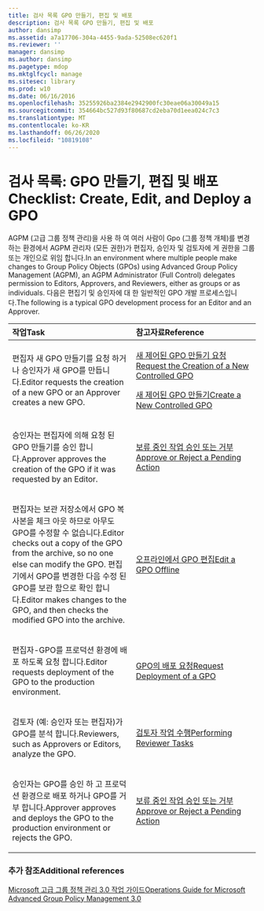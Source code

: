 ```yaml
---
title: 검사 목록 GPO 만들기, 편집 및 배포
description: 검사 목록 GPO 만들기, 편집 및 배포
author: dansimp
ms.assetid: a7a17706-304a-4455-9ada-52508ec620f1
ms.reviewer: ''
manager: dansimp
ms.author: dansimp
ms.pagetype: mdop
ms.mktglfcycl: manage
ms.sitesec: library
ms.prod: w10
ms.date: 06/16/2016
ms.openlocfilehash: 35255926ba2384e2942900fc30eae06a30049a15
ms.sourcegitcommit: 354664bc527d93f80687cd2eba70d1eea024c7c3
ms.translationtype: MT
ms.contentlocale: ko-KR
ms.lasthandoff: 06/26/2020
ms.locfileid: "10819108"
---
```

# <span data-ttu-id="f8b7c-103">검사 목록: GPO 만들기, 편집 및 배포</span><span class="sxs-lookup"><span data-stu-id="f8b7c-103">Checklist: Create, Edit, and Deploy a GPO</span></span>


<span data-ttu-id="f8b7c-104">AGPM (고급 그룹 정책 관리)을 사용 하 여 여러 사람이 Gpo (그룹 정책 개체)를 변경 하는 환경에서 AGPM 관리자 (모든 권한)가 편집자, 승인자 및 검토자에 게 권한을 그룹 또는 개인으로 위임 합니다.</span><span class="sxs-lookup"><span data-stu-id="f8b7c-104">In an environment where multiple people make changes to Group Policy Objects (GPOs) using Advanced Group Policy Management (AGPM), an AGPM Administrator (Full Control) delegates permission to Editors, Approvers, and Reviewers, either as groups or as individuals.</span></span> <span data-ttu-id="f8b7c-105">다음은 편집기 및 승인자에 대 한 일반적인 GPO 개발 프로세스입니다.</span><span class="sxs-lookup"><span data-stu-id="f8b7c-105">The following is a typical GPO development process for an Editor and an Approver.</span></span>

<table>
<colgroup>
<col width="50%" />
<col width="50%" />
</colgroup>
<thead>
<tr class="header">
<th align="left"><span data-ttu-id="f8b7c-106">작업</span><span class="sxs-lookup"><span data-stu-id="f8b7c-106">Task</span></span></th>
<th align="left"><span data-ttu-id="f8b7c-107">참고자료</span><span class="sxs-lookup"><span data-stu-id="f8b7c-107">Reference</span></span></th>
</tr>
</thead>
<tbody>
<tr class="odd">
<td align="left"><p><span data-ttu-id="f8b7c-108">편집자 새 GPO 만들기를 요청 하거나 승인자가 새 GPO를 만듭니다.</span><span class="sxs-lookup"><span data-stu-id="f8b7c-108">Editor requests the creation of a new GPO or an Approver creates a new GPO.</span></span></p></td>
<td align="left"><p><a href="request-the-creation-of-a-new-controlled-gpo-agpm30ops.md" data-raw-source="[Request the Creation of a New Controlled GPO](request-the-creation-of-a-new-controlled-gpo-agpm30ops.md)"><span data-ttu-id="f8b7c-109">새 제어된 GPO 만들기 요청</span><span class="sxs-lookup"><span data-stu-id="f8b7c-109">Request the Creation of a New Controlled GPO</span></span></a></p>
<p><a href="create-a-new-controlled-gpo-agpm30ops.md" data-raw-source="[Create a New Controlled GPO](create-a-new-controlled-gpo-agpm30ops.md)"><span data-ttu-id="f8b7c-110">새 제어된 GPO 만들기</span><span class="sxs-lookup"><span data-stu-id="f8b7c-110">Create a New Controlled GPO</span></span></a></p></td>
</tr>
<tr class="even">
<td align="left"><p><span data-ttu-id="f8b7c-111">승인자는 편집자에 의해 요청 된 GPO 만들기를 승인 합니다.</span><span class="sxs-lookup"><span data-stu-id="f8b7c-111">Approver approves the creation of the GPO if it was requested by an Editor.</span></span></p></td>
<td align="left"><p><a href="approve-or-reject-a-pending-action-agpm30ops.md" data-raw-source="[Approve or Reject a Pending Action](approve-or-reject-a-pending-action-agpm30ops.md)"><span data-ttu-id="f8b7c-112">보류 중인 작업 승인 또는 거부</span><span class="sxs-lookup"><span data-stu-id="f8b7c-112">Approve or Reject a Pending Action</span></span></a></p></td>
</tr>
<tr class="odd">
<td align="left"><p><span data-ttu-id="f8b7c-113">편집자는 보관 저장소에서 GPO 복사본을 체크 아웃 하므로 아무도 GPO를 수정할 수 없습니다.</span><span class="sxs-lookup"><span data-stu-id="f8b7c-113">Editor checks out a copy of the GPO from the archive, so no one else can modify the GPO.</span></span> <span data-ttu-id="f8b7c-114">편집기에서 GPO를 변경한 다음 수정 된 GPO를 보관 함으로 확인 합니다.</span><span class="sxs-lookup"><span data-stu-id="f8b7c-114">Editor makes changes to the GPO, and then checks the modified GPO into the archive.</span></span></p></td>
<td align="left"><p><a href="edit-a-gpo-offline-agpm30ops.md" data-raw-source="[Edit a GPO Offline](edit-a-gpo-offline-agpm30ops.md)"><span data-ttu-id="f8b7c-115">오프라인에서 GPO 편집</span><span class="sxs-lookup"><span data-stu-id="f8b7c-115">Edit a GPO Offline</span></span></a></p></td>
</tr>
<tr class="even">
<td align="left"><p><span data-ttu-id="f8b7c-116">편집자-GPO를 프로덕션 환경에 배포 하도록 요청 합니다.</span><span class="sxs-lookup"><span data-stu-id="f8b7c-116">Editor requests deployment of the GPO to the production environment.</span></span></p></td>
<td align="left"><p><a href="request-deployment-of-a-gpo-agpm30ops.md" data-raw-source="[Request Deployment of a GPO](request-deployment-of-a-gpo-agpm30ops.md)"><span data-ttu-id="f8b7c-117">GPO의 배포 요청</span><span class="sxs-lookup"><span data-stu-id="f8b7c-117">Request Deployment of a GPO</span></span></a></p></td>
</tr>
<tr class="odd">
<td align="left"><p><span data-ttu-id="f8b7c-118">검토자 (예: 승인자 또는 편집자)가 GPO를 분석 합니다.</span><span class="sxs-lookup"><span data-stu-id="f8b7c-118">Reviewers, such as Approvers or Editors, analyze the GPO.</span></span></p></td>
<td align="left"><p><a href="performing-reviewer-tasks-agpm30ops.md" data-raw-source="[Performing Reviewer Tasks](performing-reviewer-tasks-agpm30ops.md)"><span data-ttu-id="f8b7c-119">검토자 작업 수행</span><span class="sxs-lookup"><span data-stu-id="f8b7c-119">Performing Reviewer Tasks</span></span></a></p></td>
</tr>
<tr class="even">
<td align="left"><p><span data-ttu-id="f8b7c-120">승인자는 GPO를 승인 하 고 프로덕션 환경으로 배포 하거나 GPO를 거부 합니다.</span><span class="sxs-lookup"><span data-stu-id="f8b7c-120">Approver approves and deploys the GPO to the production environment or rejects the GPO.</span></span></p></td>
<td align="left"><p><a href="approve-or-reject-a-pending-action-agpm30ops.md" data-raw-source="[Approve or Reject a Pending Action](approve-or-reject-a-pending-action-agpm30ops.md)"><span data-ttu-id="f8b7c-121">보류 중인 작업 승인 또는 거부</span><span class="sxs-lookup"><span data-stu-id="f8b7c-121">Approve or Reject a Pending Action</span></span></a></p></td>
</tr>
</tbody>
</table>

 

### <span data-ttu-id="f8b7c-122">추가 참조</span><span class="sxs-lookup"><span data-stu-id="f8b7c-122">Additional references</span></span>

[<span data-ttu-id="f8b7c-123">Microsoft 고급 그룹 정책 관리 3.0 작업 가이드</span><span class="sxs-lookup"><span data-stu-id="f8b7c-123">Operations Guide for Microsoft Advanced Group Policy Management 3.0</span></span>](operations-guide-for-microsoft-advanced-group-policy-management-30-agpm30ops.md)

 

 





